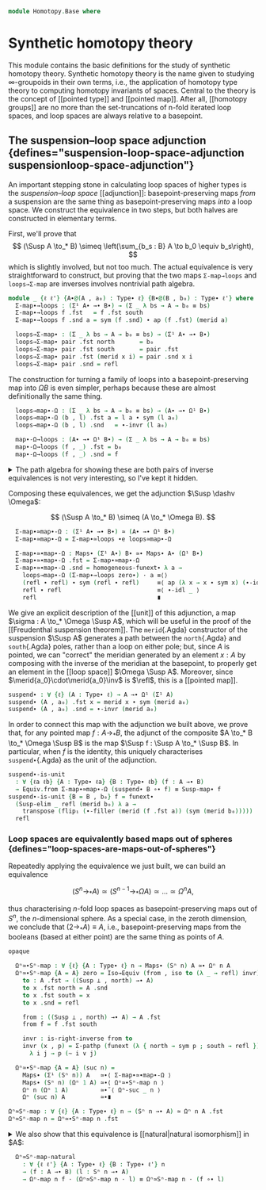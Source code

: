 <!--
```agda
{-# OPTIONS -vtactic.hlevel:10 #-}
open import 1Lab.Prelude

open import Algebra.Group.Homotopy

open import Data.List using (_∷_ ; [])

open import Homotopy.Space.Suspension
open import Homotopy.Space.Sphere
open import Homotopy.Conjugation
open import Homotopy.Loopspace
```
-->

```agda
module Homotopy.Base where
```

# Synthetic homotopy theory

This module contains the basic definitions for the study of synthetic
homotopy theory. Synthetic homotopy theory is the name given to studying
$\infty$-groupoids in their own terms, i.e., the application of homotopy
type theory to computing homotopy invariants of spaces. Central to the
theory is the concept of [[pointed type]] and [[pointed map]]. After
all, [[homotopy groups]] are no more than the set-truncations of n-fold
iterated loop spaces, and loop spaces are always relative to a
basepoint.

## The suspension–loop space adjunction {defines="suspension-loop-space-adjunction suspensionloop-space-adjunction"}

An important stepping stone in calculating loop spaces of higher types
is the _suspension–loop space_ [[adjunction]]: basepoint-preserving maps
_from_ a suspension are the same thing as basepoint-preserving maps
_into_ a loop space. We construct the equivalence in two steps, but both
halves are constructed in elementary terms.

First, we'll prove that
$$
(\Susp A \to_* B) \simeq \left(\sum_{b_s : B} A \to b_0 \equiv b_s\right),
$$
which is slightly involved, but not too much. The actual equivalence is
very straightforward to construct, but proving that the two maps
`Σ-map→loops` and `loops→Σ-map` are inverses involves nontrivial path
algebra.

```agda
module _ {ℓ ℓ'} {A∙@(A , a₀) : Type∙ ℓ} {B∙@(B , b₀) : Type∙ ℓ'} where
  Σ-map∙→loops : (Σ¹ A∙ →∙ B∙) → (Σ _ λ bs → A → b₀ ≡ bs)
  Σ-map∙→loops f .fst   = f .fst south
  Σ-map∙→loops f .snd a = sym (f .snd) ∙ ap (f .fst) (merid a)

  loops→Σ-map∙ : (Σ _ λ bs → A → b₀ ≡ bs) → (Σ¹ A∙ →∙ B∙)
  loops→Σ-map∙ pair .fst north       = b₀
  loops→Σ-map∙ pair .fst south       = pair .fst
  loops→Σ-map∙ pair .fst (merid x i) = pair .snd x i
  loops→Σ-map∙ pair .snd = refl
```

The construction for turning a family of loops into a
basepoint-preserving map into $\Omega B$ is even simpler, perhaps
because these are almost definitionally the same thing.

```agda
  loops→map∙-Ω : (Σ _ λ bs → A → b₀ ≡ bs) → (A∙ →∙ Ω¹ B∙)
  loops→map∙-Ω (b , l) .fst a = l a ∙ sym (l a₀)
  loops→map∙-Ω (b , l) .snd   = ∙-invr (l a₀)

  map∙-Ω→loops : (A∙ →∙ Ω¹ B∙) → (Σ _ λ bs → A → b₀ ≡ bs)
  map∙-Ω→loops (f , _) .fst = b₀
  map∙-Ω→loops (f , _) .snd = f
```

<details>
<summary>The path algebra for showing these are both pairs of inverse
equivalences is not very interesting, so I've kept it hidden.</summary>

```agda
  Σ-map∙≃loops : (Σ¹ A∙ →∙ B∙) ≃ (Σ _ λ b → A → b₀ ≡ b)
  Σ-map∙≃loops = Iso→Equiv (Σ-map∙→loops , iso loops→Σ-map∙ invr invl) where
    invr : is-right-inverse loops→Σ-map∙ Σ-map∙→loops
    invr (p , q) = Σ-pathp refl $ funext λ a → ∙-idl (q a)

    invl : is-left-inverse loops→Σ-map∙ Σ-map∙→loops
    invl (f , pres) i = funext f' i , λ j → pres (~ i ∨ j) where
      f' : (a : Susp A) → loops→Σ-map∙ (Σ-map∙→loops (f , pres)) .fst a ≡ f a
      f' north = sym pres
      f' south = refl
      f' (merid x i) j = ∙-filler₂ (sym pres) (ap f (merid x)) j i

  loops≃map∙-Ω : (Σ _ λ bs → A → b₀ ≡ bs) ≃ (A∙ →∙ Ω¹ B∙)
  loops≃map∙-Ω = Iso→Equiv (loops→map∙-Ω , iso map∙-Ω→loops invr invl) where
    lemma' : ∀ {ℓ} {A : Type ℓ} {x : A} (q : x ≡ x) (r : refl ≡ q)
           → ap (λ p → q ∙ sym p) r ∙ ∙-invr q ≡ ∙-idr q ∙ sym r
    lemma' q r =
      J (λ q' r → ap (λ p → q' ∙ sym p) r ∙ ∙-invr q' ≡ ∙-idr q' ∙ sym r)
        (∙-idl _ ∙ sym (∙-idr _))
        r

    invr : is-right-inverse map∙-Ω→loops loops→map∙-Ω
    invr (b , x) = Σ-pathp (funext (λ a → ap₂ _∙_ refl (ap sym x) ∙ ∙-idr _)) (to-pathp (subst-path-left _ _ ∙ lemma)) where
      lemma =
        ⌜ sym (ap₂ _∙_ refl (ap sym x) ∙ ∙-idr (b a₀)) ⌝ ∙ ∙-invr (b a₀)          ≡⟨ ap! (sym-∙ (sym _) _) ⟩
        (sym (∙-idr (b a₀)) ∙ ap (b a₀ ∙_) (ap sym (sym x))) ∙ ∙-invr (b a₀)      ≡⟨ sym (∙-assoc _ _ _) ⟩
        sym (∙-idr (b a₀)) ∙ ⌜ ap (λ p → b a₀ ∙ sym p) (sym x) ∙ ∙-invr (b a₀) ⌝  ≡⟨ ap! (lemma' (b a₀) (sym x)) ⟩
        sym (∙-idr (b a₀)) ∙ ∙-idr (b a₀) ∙ x                                     ≡⟨ ∙-cancell _ _ ⟩
        x                                                                         ∎

    invl : is-left-inverse map∙-Ω→loops loops→map∙-Ω
    invl (f , p) = Σ-pathp (p a₀) $ to-pathp $ funext $ λ x →
        subst-path-right _ _ ∙ sym (∙-assoc _ _ _)
      ∙ ap₂ _∙_ refl (∙-invl (p a₀)) ∙ ∙-idr _
      ∙ ap p (transport-refl x)
```
</details>

Composing these equivalences, we get the adjunction $\Susp \dashv \Omega$:

$$
(\Susp A \to_* B) \simeq (A \to_* \Omega B).
$$

```agda
  Σ-map∙≃map∙-Ω : (Σ¹ A∙ →∙ B∙) ≃ (A∙ →∙ Ω¹ B∙)
  Σ-map∙≃map∙-Ω = Σ-map∙≃loops ∙e loops≃map∙-Ω

  Σ-map∙≃∙map∙-Ω : Maps∙ (Σ¹ A∙) B∙ ≃∙ Maps∙ A∙ (Ω¹ B∙)
  Σ-map∙≃∙map∙-Ω .fst = Σ-map∙≃map∙-Ω
  Σ-map∙≃∙map∙-Ω .snd = homogeneous-funext∙ λ a →
    loops→map∙-Ω (Σ-map∙→loops zero∙) · a ≡⟨⟩
    (refl ∙ refl) ∙ sym (refl ∙ refl)     ≡⟨ ap (λ x → x ∙ sym x) (∙-idl _) ⟩
    refl ∙ refl                           ≡⟨ ∙-idl _ ⟩
    refl                                  ∎
```

<!--
```agda
private
  loops-map
    : ∀ {ℓa ℓb ℓc} {A∙@(A , a₀) : Type∙ ℓa} {B∙@(B , b₀) : Type∙ ℓb} {C∙@(C , c₀) : Type∙ ℓc}
    → (B∙ →∙ C∙)
    → (Σ _ λ b → A → b₀ ≡ b) → (Σ _ λ c → A → c₀ ≡ c)
  loops-map (f , pt) (b , l) = f b , λ a → sym pt ∙ ap f (l a)

Σ-map∙≃loops-naturalr
  : ∀ {ℓa ℓb ℓc} {A∙@(A , a₀) : Type∙ ℓa} {B∙@(B , b₀) : Type∙ ℓb} {C∙@(C , c₀) : Type∙ ℓc}
  → (f∙ : B∙ →∙ C∙) (l∙ : Σ¹ A∙ →∙ B∙)
  → loops-map {A∙ = A∙} f∙ (Σ-map∙→loops {A∙ = A∙} l∙)
  ≡ Σ-map∙→loops {A∙ = A∙} (f∙ ∘∙ l∙)
Σ-map∙≃loops-naturalr {A∙ = A , a₀} (f , pt) (l , pt') = refl ,ₚ ext λ a →
  sym pt ∙ ap f (sym pt' ∙ ap l (merid a))           ≡⟨ ap (sym pt ∙_) (ap-∙ f _ _) ⟩
  sym pt ∙ ap f (sym pt') ∙ ap (f ∘ l) (merid a)     ≡⟨ ∙-assoc _ _ _ ⟩
  ⌜ sym pt ∙ ap f (sym pt') ⌝ ∙ ap (f ∘ l) (merid a) ≡˘⟨ ap¡ (sym-∙ _ _) ⟩
  sym (ap f pt' ∙ pt) ∙ ap (f ∘ l) (merid a)         ∎

opaque
  unfolding Ω¹-map

  loops≃map∙-Ω-naturalr
    : ∀ {ℓa ℓb ℓc} {A∙@(A , a₀) : Type∙ ℓa} {B∙@(B , b₀) : Type∙ ℓb} {C∙@(C , c₀) : Type∙ ℓc}
    → (f∙ : B∙ →∙ C∙) (l∙ : Σ _ λ b → A → b₀ ≡ b)
    → Ω¹-map f∙ ∘∙ loops→map∙-Ω {A∙ = A∙} l∙
    ≡ loops→map∙-Ω (loops-map {A∙ = A∙} f∙ l∙)
  loops≃map∙-Ω-naturalr {A∙ = A , a₀} f∙@(f , pt) (b , l) = homogeneous-funext∙ λ a →
    Ω¹-map f∙ .fst (loops→map∙-Ω (b , l) .fst a)       ≡⟨⟩
    conj pt (ap f (l a ∙ sym (l a₀)))                  ≡⟨ conj-defn _ _ ⟩
    sym pt ∙ ⌜ ap f (l a ∙ sym (l a₀)) ⌝ ∙ pt          ≡⟨ ap! (ap-∙ f _ _) ⟩
    sym pt ∙ ((ap f (l a) ∙ ap f (sym (l a₀))) ∙ pt)   ≡⟨ ap (sym pt ∙_) (sym (∙-assoc _ _ _)) ⟩
    sym pt ∙ (ap f (l a) ∙ (ap f (sym (l a₀)) ∙ pt))   ≡⟨ ∙-assoc _ _ _ ⟩
    (sym pt ∙ ap f (l a)) ∙ ⌜ ap f (sym (l a₀)) ∙ pt ⌝ ≡˘⟨ ap¡ (sym-∙ _ _) ⟩
    (sym pt ∙ ap f (l a)) ∙ sym (sym pt ∙ ap f (l a₀)) ∎

Σ-map∙≃map∙-Ω-naturalr
  : ∀ {ℓa ℓb ℓc} {A∙ : Type∙ ℓa} {B∙ : Type∙ ℓb} {C∙ : Type∙ ℓc}
  → (f : B∙ →∙ C∙) (l : Σ¹ A∙ →∙ B∙)
  → Ω¹-map f ∘∙ Σ-map∙≃map∙-Ω {A∙ = A∙} .fst l ≡ Σ-map∙≃map∙-Ω .fst (f ∘∙ l)
Σ-map∙≃map∙-Ω-naturalr {A∙ = A∙} f∙ l∙ =
  Ω¹-map f∙ ∘∙ Σ-map∙≃map∙-Ω .fst l∙                                ≡⟨ loops≃map∙-Ω-naturalr f∙ _ ⟩
  loops→map∙-Ω (loops-map {A∙ = A∙} f∙ (Σ-map∙→loops {A∙ = A∙} l∙)) ≡⟨ ap loops→map∙-Ω (Σ-map∙≃loops-naturalr {A∙ = A∙} f∙ l∙) ⟩
  Σ-map∙≃map∙-Ω .fst (f∙ ∘∙ l∙)                                     ∎
```
-->

We give an explicit description of the [[unit]] of this adjunction,
a map $\sigma : A \to_* \Omega \Susp A$, which will be useful in the
proof of the [[Freudenthal suspension theorem]].
The `merid`{.Agda} constructor of the suspension $\Susp A$
generates a path between the `north`{.Agda} and `south`{.Agda} poles,
rather than a loop on either pole; but, since $A$ is pointed, we
can "correct" the meridian generated by an element $x : A$ by composing
with the inverse of the meridian at the basepoint, to properly get an
element in the [[loop space]] $\Omega \Susp A$. Moreover, since
$\merid{a_0}\cdot\merid{a_0}\inv$ is $\refl$, this is a [[pointed map]].

```agda
suspend∙ : ∀ {ℓ} (A : Type∙ ℓ) → A →∙ Ω¹ (Σ¹ A)
suspend∙ (A , a₀) .fst x = merid x ∙ sym (merid a₀)
suspend∙ (A , a₀) .snd = ∙-invr (merid a₀)
```

<!--
```agda
suspend : ∀ {ℓ} (A : Type∙ ℓ) → ⌞ A ⌟ → Path ⌞ Σ¹ A ⌟ north north
suspend A∙ x = suspend∙ A∙ .fst x
```
-->

In order to connect this map with the adjunction we built above,
we prove that, for any pointed map $f : A \to_* B$, the adjunct of the
composite $A \to_* B \to_* \Omega \Susp B$ is the map $\Susp f :
\Susp A \to_* \Susp B$. In particular, when $f$ is the identity, this
uniquely characterises `suspend∙`{.Agda} as the unit of the adjunction.

```agda
suspend∙-is-unit
  : ∀ {ℓa ℓb} {A : Type∙ ℓa} {B : Type∙ ℓb} (f : A →∙ B)
  → Equiv.from Σ-map∙≃map∙-Ω (suspend∙ B ∘∙ f) ≡ Susp-map∙ f
suspend∙-is-unit {B = B , b₀} f = funext∙
  (Susp-elim _ refl (merid b₀) λ a →
    transpose (flip₁ (∙-filler (merid (f .fst a)) (sym (merid b₀)))))
  refl
```

<!--
```agda
opaque
  unfolding Ω¹-map

  suspend∙-natural
    : ∀ {ℓa ℓb} {A : Type∙ ℓa} {B : Type∙ ℓb} (f : A →∙ B)
    → Ω¹-map (Susp-map∙ f) ∘∙ suspend∙ A ≡ suspend∙ B ∘∙ f
  suspend∙-natural {A = A∙@(A , a₀)} {B = B∙@(B , b₀)} f∙@(f , pt) =
    homogeneous-funext∙ λ a →
      conj refl (ap (Susp-map f) (merid a ∙ sym (merid a₀))) ≡⟨ conj-refl _ ⟩
      ap (Susp-map f) (merid a ∙ sym (merid a₀))             ≡⟨ ap-∙ (Susp-map f) (merid a) (sym (merid a₀)) ⟩
      merid (f a) ∙ sym (merid ⌜ f a₀ ⌝)                     ≡⟨ ap! pt ⟩
      merid (f a) ∙ sym (merid b₀)                           ∎
```
-->

### Loop spaces are equivalently based maps out of spheres {defines="loop-spaces-are-maps-out-of-spheres"}

Repeatedly applying the equivalence we just built, we can build an
equivalence

$$
(S^n \to_* A) \simeq (S^{n - 1} \to_* \Omega A) \simeq ... \simeq \Omega^n A,
$$

thus characterising $n$-fold loop spaces as basepoint-preserving maps
out of $S^n$, the $n$-dimensional sphere. As a special case, in the
zeroth dimension, we conclude that $(2 \to_* A) \equiv A$, i.e.,
basepoint-preserving maps from the booleans (based at either point) are
the same thing as points of $A$.

```agda
opaque

  Ωⁿ≃∙Sⁿ-map : ∀ {ℓ} {A : Type∙ ℓ} n → Maps∙ (Sⁿ n) A ≃∙ Ωⁿ n A
  Ωⁿ≃∙Sⁿ-map {A = A} zero = Iso→Equiv (from , iso to (λ _ → refl) invr) , refl where
    to : A .fst → ((Susp ⊥ , north) →∙ A)
    to x .fst north = A .snd
    to x .fst south = x
    to x .snd = refl

    from : ((Susp ⊥ , north) →∙ A) → A .fst
    from f = f .fst south

    invr : is-right-inverse from to
    invr (x , p) = Σ-pathp (funext (λ { north → sym p ; south → refl }))
      λ i j → p (~ i ∨ j)

  Ωⁿ≃∙Sⁿ-map {A = A} (suc n) =
    Maps∙ (Σ¹ (Sⁿ n)) A   ≃∙⟨ Σ-map∙≃∙map∙-Ω ⟩
    Maps∙ (Sⁿ n) (Ωⁿ 1 A) ≃∙⟨ Ωⁿ≃∙Sⁿ-map n ⟩
    Ωⁿ n (Ωⁿ 1 A)         ≃∙˘⟨ Ωⁿ-suc _ n ⟩
    Ωⁿ (suc n) A          ≃∙∎

Ωⁿ≃Sⁿ-map : ∀ {ℓ} {A : Type∙ ℓ} n → (Sⁿ n →∙ A) ≃ Ωⁿ n A .fst
Ωⁿ≃Sⁿ-map n = Ωⁿ≃∙Sⁿ-map n .fst
```

<!--
```agda
opaque
  unfolding Ωⁿ≃∙Sⁿ-map
```
-->

<details>
<summary>
We also show that this equivalence is [[natural|natural isomorphism]]
in $A$:

```agda
  Ωⁿ≃Sⁿ-map-natural
    : ∀ {ℓ ℓ'} {A : Type∙ ℓ} {B : Type∙ ℓ'} n
    → (f : A →∙ B) (l : Sⁿ n →∙ A)
    → Ωⁿ-map n f · (Ωⁿ≃Sⁿ-map n · l) ≡ Ωⁿ≃Sⁿ-map n · (f ∘∙ l)
```
</summary>

```agda
  Ωⁿ≃Sⁿ-map-natural zero f l = refl
  Ωⁿ≃Sⁿ-map-natural (suc n) f l =
    Ωⁿ-map (suc n) f · (Equiv.from (Ωⁿ-suc _ n .fst) (Ωⁿ≃Sⁿ-map n · (Σ-map∙≃map∙-Ω · l)))
      ≡⟨ Equiv.adjunctl (Ωⁿ-suc _ n .fst) (Ω-suc-natural n f ·ₚ _) ⟩
    Equiv.from (Ωⁿ-suc _ n .fst) ⌜ Ωⁿ-map n (Ω¹-map f) .fst (Ωⁿ≃Sⁿ-map n · (Σ-map∙≃map∙-Ω · l)) ⌝
      ≡⟨ ap! (Ωⁿ≃Sⁿ-map-natural n (Ω¹-map f) _) ⟩
    Equiv.from (Ωⁿ-suc _ n .fst) (Ωⁿ≃Sⁿ-map n · ⌜ Ω¹-map f ∘∙ Σ-map∙≃map∙-Ω · l ⌝)
      ≡⟨ ap! (Σ-map∙≃map∙-Ω-naturalr f l) ⟩
    Equiv.from (Ωⁿ-suc _ n .fst) (Ωⁿ≃Sⁿ-map n · (Σ-map∙≃map∙-Ω · (f ∘∙ l)))
      ∎
```
</details>

<!--
```agda
  Ωⁿ≃Sⁿ-map-inv-natural
    : ∀ {ℓ ℓ'} {A : Type∙ ℓ} {B : Type∙ ℓ'} n
    → (f : A →∙ B) (l : ⌞ Ωⁿ n A ⌟)
    → f ∘∙ Equiv.from (Ωⁿ≃Sⁿ-map n) l ≡ Equiv.from (Ωⁿ≃Sⁿ-map n) (Ωⁿ-map n f .fst l)
  Ωⁿ≃Sⁿ-map-inv-natural n f l = Equiv.adjunctl (Ωⁿ≃Sⁿ-map n) $
      sym (Ωⁿ≃Sⁿ-map-natural n f (Equiv.from (Ωⁿ≃Sⁿ-map n) l))
    ∙ ap (Ωⁿ-map n f .fst) (Equiv.ε (Ωⁿ≃Sⁿ-map n) l)
```
-->
